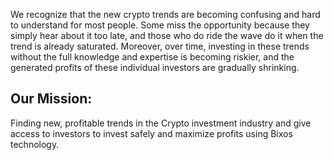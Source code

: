 We recognize that the new crypto trends are becoming confusing and hard to understand for most people. Some miss the opportunity because they simply hear about it too late, and those who do ride the wave do it when the trend is already saturated. Moreover, over time, investing in these trends without the full knowledge and expertise is becoming riskier, and the generated profits of these individual investors are gradually shrinking.

## Our Mission:

Finding new, profitable trends in the Crypto investment industry and give access to investors to invest safely and maximize profits using Bixos technology.
